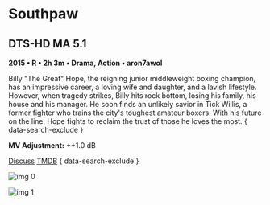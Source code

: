 # Southpaw

## DTS-HD MA 5.1

**2015 • R • 2h 3m • Drama, Action • aron7awol**

Billy "The Great" Hope, the reigning junior middleweight boxing champion, has an impressive career, a loving wife and daughter, and a lavish lifestyle. However, when tragedy strikes, Billy hits rock bottom, losing his family, his house and his manager. He soon finds an unlikely savior in Tick Willis, a former fighter who trains the city's toughest amateur boxers. With his future on the line, Hope fights to reclaim the trust of those he loves the most.
{ data-search-exclude }

**MV Adjustment:** ++1.0 dB

[Discuss](https://www.avsforum.com/threads/bass-eq-for-filtered-movies.2995212/post-58399846)  [TMDB](307081)
{ data-search-exclude }

![img 0](https://i.imgur.com/pQWnskC.jpg)

![img 1](https://i.imgur.com/rRIz2GL.jpg)

